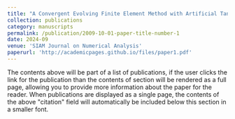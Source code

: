```yaml
---
title: "A Convergent Evolving Finite Element Method with Artificial Tangential Motion for Surface Evolution under a Prescribed Velocity Field"
collection: publications
category: manuscripts
permalink: /publication/2009-10-01-paper-title-number-1
date: 2024-09
venue: 'SIAM Journal on Numerical Analysis'
paperurl: 'http://academicpages.github.io/files/paper1.pdf'
---
```


The contents above will be part of a list of publications, if the user clicks the link for the publication than the contents of section will be rendered as a full page, allowing you to provide more information about the paper for the reader. When publications are displayed as a single page, the contents of the above "citation" field will automatically be included below this section in a smaller font.
